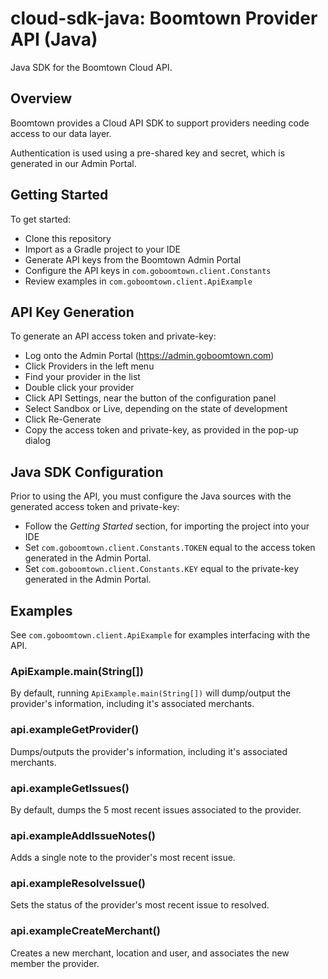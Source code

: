 # cloud-sdk-java: Boomtown Provider API (Java)
Java SDK for the Boomtown Cloud API.

## Overview
Boomtown provides a Cloud API SDK to support providers needing code access to our data layer.

Authentication is used using a pre-shared key and secret, which is generated in our Admin Portal.

## Getting Started
To get started:
 - Clone this repository
 - Import as a Gradle project to your IDE
 - Generate API keys from the Boomtown Admin Portal
 - Configure the API keys in `com.goboomtown.client.Constants`
 - Review examples in `com.goboomtown.client.ApiExample`

## API Key Generation
To generate an API access token and private-key:
 - Log onto the Admin Portal (https://admin.goboomtown.com)
 - Click Providers in the left menu
 - Find your provider in the list
 - Double click your provider
 - Click API Settings, near the button of the configuration panel
 - Select Sandbox or Live, depending on the state of development
 - Click Re-Generate
 - Copy the access token and private-key, as provided in the pop-up dialog

## Java SDK Configuration
Prior to using the API, you must configure the Java sources with the generated access token and private-key:
 - Follow the *Getting Started* section, for importing the project into your IDE
 - Set `com.goboomtown.client.Constants.TOKEN` equal to the access token generated in the Admin Portal.
 - Set `com.goboomtown.client.Constants.KEY` equal to the private-key generated in the Admin Portal.

## Examples
See `com.goboomtown.client.ApiExample` for examples interfacing with the API.

### ApiExample.main(String[])
By default, running `ApiExample.main(String[])` will dump/output the provider's information, including it's associated merchants.

### api.exampleGetProvider()
Dumps/outputs the provider's information, including it's associated merchants.

### api.exampleGetIssues()
By default, dumps the 5 most recent issues associated to the provider.

### api.exampleAddIssueNotes()
Adds a single note to the provider's most recent issue.

### api.exampleResolveIssue()
Sets the status of the provider's most recent issue to resolved.

### api.exampleCreateMerchant()
Creates a new merchant, location and user, and associates the new member the provider.
